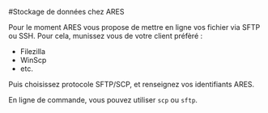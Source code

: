 #Stockage de données chez ARES

Pour le moment ARES vous propose de mettre en ligne vos fichier via SFTP ou SSH. Pour cela, munissez vous de votre client préfèré :

   - Filezilla
   - WinScp
   - etc.

Puis choisissez protocole SFTP/SCP, et renseignez vos identifiants ARES.

En ligne de commande, vous pouvez utiliser `scp` ou `sftp`.
